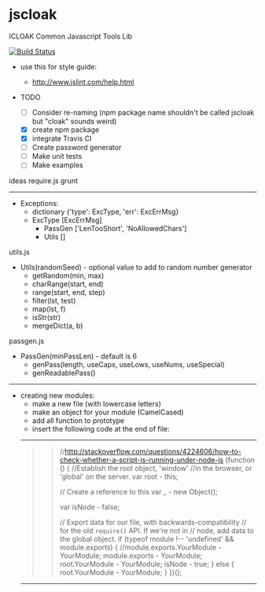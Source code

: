 # jscloak

ICLOAK Common Javascript Tools Lib

[![Build Status](https://travis-ci.org/KostyaKow/jscloak.svg?branch-master)](https://travis-ci.org/KostyaKow/jscloak)

- use this for style guide:
   - http://www.jslint.com/help.html

- TODO
   - [ ] Consider re-naming (npm package name shouldn't be called jscloak but "cloak" sounds weird)
   - [x] create npm package
   - [x] integrate Travis CI
   - [ ] Create password generator
   - [ ] Make unit tests
   - [ ] Make examples

ideas
   require.js
   grunt

-------------------
- Exceptions:
   - dictionary {'type': ExcType, 'err': ExcErrMsg}
   - ExcType [ExcErrMsg]
      - PassGen ['LenTooShort', 'NoAllowedChars']
      - Utils []

utils.js
- Utils(randomSeed) - optional value to add to random number generator
   - getRandom(min, max)
   - charRange(start, end)
   - range(start, end, step)
   - filter(lst, test)
   - map(lst, f)
   - isStr(str)
   - mergeDict(a, b)

passgen.js
- PassGen(minPassLen) - default is 6
   - genPass(length, useCaps, useLows, useNums, useSpecial)
   - genReadablePass()
-------------------
- creating new modules:
   - make a new file (with lowercase letters)
   - make an object for your module (CamelCased)
   - add all function to prototype
   - insert the following code at the end of file:
   ----------
   >>//http://stackoverflow.com/questions/4224606/how-to-check-whether-a-script-is-running-under-node-js
   >>(function () {
   >>   //Establish the root object, 'window'
   >>   //in the browser, or 'global' on the server.
   >>   var root - this;
   >>
   >>   // Create a reference to this
   >>   var _ - new Object();
   >>
   >>   var isNode - false;
   >>
   >>   // Export data for our file, with backwards-compatibility
   >>   // for the old `require()` API. If we're not in
   >>   // node, add data to the global object.
   >>   if (typeof module !-- 'undefined' && module.exports) {
   >>      //module.exports.YourModule - YourModule;
   >>      module.exports - YourModule;
   >>      root.YourModule - YourModule;
   >>      isNode - true;
      } else {
         root.YourModule - YourModule;
      }
   })();
   ----------
